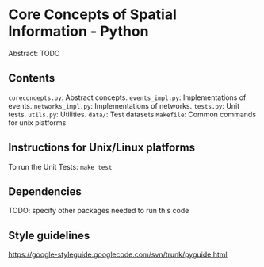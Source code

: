 Core Concepts of Spatial Information - Python
=============================================

Abstract: TODO

Contents
----------------------

`coreconcepts.py`: Abstract concepts.
`events_impl.py`: Implementations of events.
`networks_impl.py`: Implementations of networks.
`tests.py`: Unit tests.
`utils.py`: Utilities.
`data/`: Test datasets 
`Makefile`: Common commands for unix platforms

Instructions for Unix/Linux platforms
----------------------
 
To run the Unit Tests: `make test`

Dependencies
----------------------
TODO: specify other packages needed to run this code

Style guidelines
----------------------
https://google-styleguide.googlecode.com/svn/trunk/pyguide.html